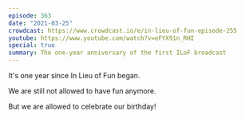 ```yaml
---
episode: 363
date: "2021-03-25"
crowdcast: https://www.crowdcast.io/e/in-lieu-of-fun-episode-255
youtube: https://www.youtube.com/watch?v=eFYX91n_RHI
special: true
summary: The one-year anniversary of the first ILoF broadcast
---
```

It's one year since In Lieu of Fun began. 

We are still not allowed to have fun anymore. 

But we are allowed to celebrate our birthday!
